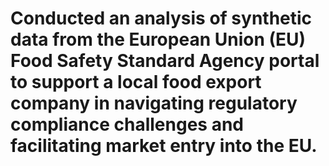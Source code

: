# Conducted an analysis of synthetic data from the European Union (EU) Food Safety Standard Agency portal to support a local food export company in navigating regulatory compliance challenges and facilitating market entry into the EU.
